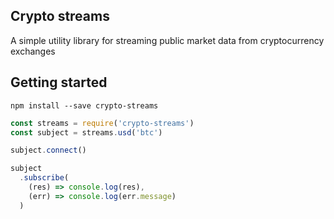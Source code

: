 ## Crypto streams
A simple utility library for streaming public market data from cryptocurrency exchanges

## Getting started
`npm install --save crypto-streams`

```javascript
const streams = require('crypto-streams')
const subject = streams.usd('btc')

subject.connect()

subject
  .subscribe(
    (res) => console.log(res),
    (err) => console.log(err.message)
  )
```
